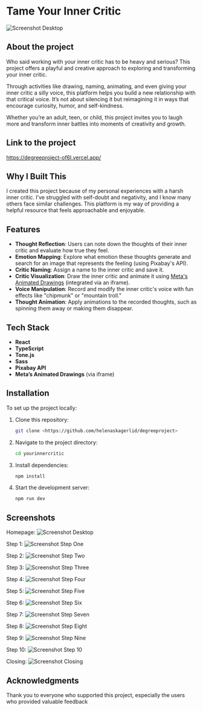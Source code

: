 # Tame Your Inner Critic

![Screenshot Desktop](/yourinnercritic/public/TameYourInnerCritic1.png)

## About the project

Who said working with your inner critic has to be heavy and serious? This project offers a playful and creative approach to exploring and transforming your inner critic.

Through activities like drawing, naming, animating, and even giving your inner critic a silly voice, this platform helps you build a new relationship with that critical voice. It’s not about silencing it but reimagining it in ways that encourage curiosity, humor, and self-kindness.

Whether you’re an adult, teen, or child, this project invites you to laugh more and transform inner battles into moments of creativity and growth.

## Link to the project

https://degreeproject-of6l.vercel.app/

## Why I Built This

I created this project because of my personal experiences with a harsh inner critic. I’ve struggled with self-doubt and negativity, and I know many others face similar challenges. This platform is my way of providing a helpful resource that feels approachable and enjoyable.

## Features

- **Thought Reflection**: Users can note down the thoughts of their inner critic and evaluate how true they feel.
- **Emotion Mapping**: Explore what emotion these thoughts generate and search for an image that represents the feeling (using Pixabay's API).
- **Critic Naming**: Assign a name to the inner critic and save it.
- **Critic Visualization**: Draw the inner critic and animate it using [Meta's Animated Drawings](https://sketch.metademolab.com/) (integrated via an iframe).
- **Voice Manipulation**: Record and modify the inner critic's voice with fun effects like "chipmunk" or "mountain troll."
- **Thought Animation**: Apply animations to the recorded thoughts, such as spinning them away or making them disappear.

## Tech Stack

- **React**
- **TypeScript**
- **Tone.js**
- **Sass**
- **Pixabay API**
- **Meta’s Animated Drawings** (via iframe)

## Installation

To set up the project locally:

1. Clone this repository:
   ```bash
   git clone <https://github.com/helenaskagerlid/degreeproject>
   ```
2. Navigate to the project directory:
   ```bash
   cd yourinnercritic
   ```
3. Install dependencies:
   ```bash
   npm install
   ```
4. Start the development server:
   ```bash
   npm run dev
   ```

## Screenshots

Homepage:
![Screenshot Desktop](/yourinnercritic/public/TameYourInnerCritic1.png)

Step 1:
![Screenshot Step One](/yourinnercritic/public/Step1.png)

Step 2:
![Screenshot Step Two](/yourinnercritic/public/Step2.png)

Step 3:
![Screenshot Step Three](/yourinnercritic/public/Step3.png)

Step 4:
![Screenshot Step Four](/yourinnercritic/public/Step4.png)

Step 5:
![Screenshot Step Five](/yourinnercritic/public/Step5.png)

Step 6:
![Screenshot Step Six](/yourinnercritic/public/Step6.png)

Step 7:
![Screenshot Step Seven](/yourinnercritic/public/Step7.png)

Step 8:
![Screenshot Step Eight](/yourinnercritic/public/Step8.png)

Step 9:
![Screenshot Step Nine](/yourinnercritic/public/Step9.png)

Step 10:
![Screenshot Step 10](/yourinnercritic/public/Step10.png)

Closing:
![Screenshot Closing](/yourinnercritic/public/Closing.png)

## Acknowledgments

Thank you to everyone who supported this project, especially the users who provided valuable feedback
